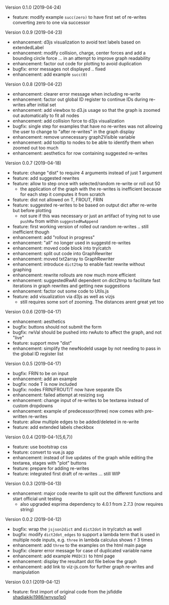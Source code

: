 Version 0.1.0 (2019-04-24)

* feature: modify example `succ(zero)` to have first set of re-writes converting zero to one via successor


Version 0.0.9 (2019-04-23)

* enhancement: d3js visualization to avoid text labels based on extendedLabel
* enhancement: modify collision, charge, center forces and add a bounding circle force ... in an attempt to improve graph readability
* enhancement: factor out code for plotting to avoid duplication
* bugfix: error messages not displayed .. fixed
* enhancement: add example `succ(0)`


Version 0.0.8 (2019-04-22)

* enhancement: clearer error message when including re-write
* enhancement: factor out global ID register to continue IDs during re-writes after initial set
* enhancement: add viewbox to d3.js usage so that the graph is zoomed out automatically to fit all nodes
* enhancement: add collision force to d3js visualization
* bugfix: single step for examples that have no re-writes was not allowing the user to change to "after re-writes" in the graph display
* enhancement: remove unnecessary graph2Visible variable
* enhancement: add tooltip to nodes to be able to identify them when zoomed out too much
* enhancement: aesthetics for row containing suggested re-writes


Version 0.0.7 (2019-04-18)

* feature: change "dist" to require 4 arguments instead of just 1 argument
* feature: add suggested rewrites
* feature: allow to step once with selected/random re-write or roll out 50
    * the application of the graph with the re-writes is inefficient because for each step it computes it from scratch
* feature: dist not allowed on T, FROUT, FRIN
* feature: suggested re-writes to be based on output dict after re-write but before plotting
    * not sure if this was necessary or just an artifact of trying not to use `pushRw` from within `suggestedRwAppend`
* feature: first working version of rolled out random re-writes .. still inefficient though
* enhancement: add "rollout in progress"
* enhancement: "all" no longer used in suggestd re-writes
* enhancement: moved code block into try/catch
* enhancement: split out code into GraphRewriter
* enhancement: moved txt2array to GraphRewriter
* enhancement: introduce `dict2tmp` to enable fast rewrite without graphing
* enhancement: rewrite rollouts are now much more efficient
* enhancement: suggestedRwAll dependent on dict2tmp to facilitate fast iterations in graph rewrites and getting new suggestions
* enhancement: factor out some code to Utils.js
* feature: add visualization via d3js as well as vizjs
    * still requires some sort of zooming. The distances arent great yet too


Version 0.0.6 (2019-04-17)

* enhancement: aesthetics
* bugfix: buttons should not submit the form
* bugfix: rwVal should be pushed into rwAuto to affect the graph, and not "live"
* feature: support move "dist"
* enhancement: simplify the newNodeId usage by not needing to pass in the global ID register list


Version 0.0.5 (2019-04-17)

* bugfix: FRIN to be on input
* enhancement: add an example
* bugfix: node T is now included
* bugfix: nodes FRIN/FROUT/T now have separate IDs
* enhancement: failed attempt at resizing svg
* enhancement: change input of re-writes to be textarea instead of custom dropdowns
* enhancement: example of predecessor(three) now comes with pre-written re-writes
* feature: allow multiple edges to be added/deleted in re-write
* feature: add extended labels checkbox


Version 0.0.4 (2019-04-1{5,6,7})

* feature: use bootstrap css
* feature: convert to vue.js app
* enhancement: instead of live updates of the graph while editing the textarea, stages with "plot" buttons
* feature: prepare for adding re-writes
* feature: integrated first draft of re-writes ... still WIP

Version 0.0.3 (2019-04-13)

* enhancement: major code rewrite to split out the different functions and start official unit testing
    * also upgraded esprima dependency to 4.0.1 from 2.7.3 (now requires string)


Version 0.0.2 (2019-04-12)

* bugfix: wrap the `jsjson2dict` and `dict2dot` in try/catch as well
* bugfix: modify `dict2dot_edges` to support a lambda term that is used in multiple node inputs, e.g. `three` in lambda calculus shows `f` 3 times
* enhancement: add `three` to the examples on the html main page
* bugfix: clearer error message for case of duplicated variable name
* enhancement: add example `PRED(3)` to html page
* enhancement: display the resultant dot file below the graph
* enhancement: add link to viz-js.com for further graph re-writes and manipulation


Version 0.0.1 (2019-04-12)

* feature: first import of original code from the jsfiddle [shadiakiki1986/wnysq1p0](https://jsfiddle.net/shadiakiki1986/wnysq1p0/)
